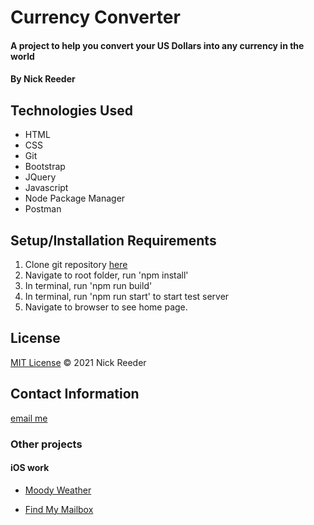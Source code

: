 # Currency Converter

#### A project to help you convert your US Dollars into any currency in the world

#### By Nick Reeder

## Technologies Used

- HTML
- CSS
- Git
- Bootstrap
- JQuery
- Javascript
- Node Package Manager
- Postman

## Setup/Installation Requirements

1. Clone git repository [here](https://github.com/reeder32/currency-converter.git)
2. Navigate to root folder, run 'npm install'
3. In terminal, run 'npm run build'
4. In terminal, run 'npm run start' to start test server
5. Navigate to browser to see home page.

## License

[MIT License](https://opensource.org/licenses/MIT)
&copy; 2021 Nick Reeder

## Contact Information

[email me](mailto:nickreeder32@gmail.com)

### Other projects

#### iOS work

- [Moody Weather](https://apps.apple.com/us/app/moody-weather/id1506337317)

- [Find My Mailbox](https://apps.apple.com/us/app/find-my-mailbox/id1530700085)
